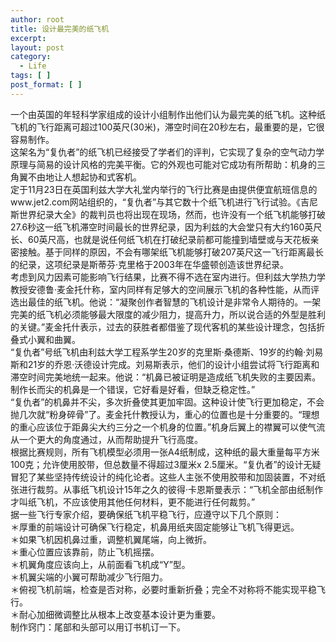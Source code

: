 ```yaml
---
author: root
title: 设计最完美的纸飞机
excerpt:
layout: post
category:
  - Life
tags: [ ]
post_format: [ ]
---
```

一个由英国的年轻科学家组成的设计小组制作出他们认为最完美的纸飞机。这种纸飞机的飞行距离可超过100英尺(30米)，滞空时间在20秒左右，最重要的是，它很容易制作。  
这架名为“复仇者”的纸飞机已经接受了学者们的评判，它实现了复杂的空气动力学原理与简易的设计风格的完美平衡。它的外观也可能对它成功有所帮助：机身的三角翼不由地让人想起协和式客机。  
定于11月23日在英国利兹大学大礼堂内举行的飞行比赛是由提供便宜航班信息的www.jet2.com网站组织的，“复仇者”与其它数十个纸飞机进行飞行试验。《吉尼斯世界纪录大全》的裁判员也将出现在现场，然而，也许没有一个纸飞机能够打破27.6秒这一纸飞机滞空时间最长的世界纪录，因为利兹的大会堂只有大约160英尺长、60英尺高，也就是说任何纸飞机在打破纪录前都可能撞到墙壁或与天花板亲密接触。基于同样的原因，不会有哪架纸飞机能够打破207英尺这一飞行距离最长的纪录，这项纪录是斯蒂芬·克里格于2003年在华盛顿创造该世界纪录。  
考虑到风力因素可能影响飞行结果，比赛不得不选在室内进行。但利兹大学热力学教授安德鲁·麦金托什称，室内同样有足够大的空间展示飞机的各种性能，从而评选出最佳的纸飞机。他说：“凝聚创作者智慧的飞机设计是非常令人期待的。一架完美的纸飞机必须能够最大限度的减少阻力，提高升力，所以说合适的外型是胜利的关键。”麦金托什表示，过去的获胜者都借鉴了现代客机的某些设计理念，包括折叠式小翼和曲翼。  
“复仇者”号纸飞机由利兹大学工程系学生20岁的克里斯·桑德斯、19岁的约翰·刘易斯和21岁的乔恩·沃德设计完成。刘易斯表示，他们的设计小组尝试将飞行距离和滞空时间完美地统一起来。他说：“机鼻已被证明是造成纸飞机失败的主要因素。制作长而尖的机鼻是一个错误，它好看是好看，但缺乏稳定性。”  
“复仇者”的机鼻并不尖，多次折叠使其更加牢固。这种设计使飞行更加稳定，不会抛几次就“粉身碎骨”了。麦金托什教授认为，重心的位置也是十分重要的。“理想的重心应该位于距鼻尖大约三分之一个机身的位置。”机身后翼上的襟翼可以使气流从一个更大的角度通过，从而帮助提升飞行高度。  
根据比赛规则，所有飞机模型必须用一张A4纸制成，这种纸的最大重量每平方米100克；允许使用胶带，但总数量不得超过3厘米x 2.5厘米。“复仇者”的设计无疑冒犯了某些坚持传统设计的纯化论者。这些人主张不使用胶带和加固装置，不对纸张进行裁剪。从事纸飞机设计15年之久的彼得·卡恩斯曼表示：“飞机全部由纸制作才叫纸飞机，不应该使用其他任何材料，更不能进行任何裁剪。”  
据一些飞行专家介绍，要确保纸飞机平稳飞行，应遵守以下几个原则：  
＊厚重的前端设计可确保飞行稳定，机鼻用纸夹固定能够让飞机飞得更远。  
＊如果飞机因机鼻过重，调整机翼尾端，向上微折。  
＊重心位置应该靠前，防止飞机摇摆。  
＊机翼角度应该向上，从前面看飞机成“Y”型。  
＊机翼尖端的小翼可帮助减少飞行阻力。  
＊俯视飞机前端，检查是否对称，必要时重新折叠；完全不对称将不能实现平稳飞行。  
＊耐心加细微调整比从根本上改变基本设计更为重要。  
制作窍门：尾部和头部可以用订书机订一下。